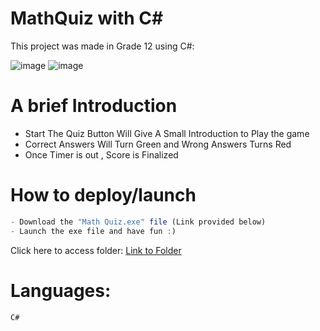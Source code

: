# MathQuiz with C#
This project was made in Grade 12 using C#:

![image](https://github.com/AxelTWC/C---mathQuiz/assets/30543699/4eb876d0-c9c8-4058-970f-d698ad058bc7)
![image](https://github.com/AxelTWC/C---mathQuiz/assets/30543699/62b8a74e-f004-424a-b55e-6357c98dea2e)


# A brief Introduction
- Start The Quiz Button Will Give A Small Introduction to Play the game
- Correct Answers Will Turn Green and Wrong Answers Turns Red
- Once Timer is out , Score is Finalized

# How to deploy/launch
```js
- Download the "Math Quiz.exe" file (Link provided below)
- Launch the exe file and have fun :)
```
Click here to access folder: [Link to Folder](https://github.com/AxelTWC/Side-Project---AimTrainer-Funny-version-/tree/main](https://github.com/AxelTWC/C---mathQuiz/tree/main/mathQuiz/bin/Debug)https://github.com/AxelTWC/C---mathQuiz/tree/main/mathQuiz/bin/Debug)

# Languages:
```js
C#
```
